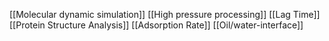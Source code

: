 [[Molecular dynamic simulation]]
[[High pressure processing]]
[[Lag Time]]
[[Protein Structure Analysis]]
[[Adsorption Rate]]
[[Oil/water-interface]]
